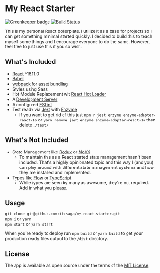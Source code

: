 # My React Starter

[![Greenkeeper badge](https://badges.greenkeeper.io/itzsaga/my-react-starter.svg)](https://greenkeeper.io/) [![Build Status](https://travis-ci.org/itzsaga/my-react-starter.svg?branch=master)](https://travis-ci.org/itzsaga/my-react-starter)

This is my personal React boilerplate. I utilize it as a base for projects so I can get something minimal started quickly. I decided to build this to teach myself some things and I encourage everyone to do the same. However, feel free to just use this if you so wish.

## What's Included

* [React](https://reactjs.org/) ^16.11.0
* [Babel](https://babeljs.io/)
* [webpack](https://webpack.js.org/) for asset bundling
* Styles using [Sass](http://sass-lang.com/)
* Hot Module Replacement wit [React Hot Loader](https://github.com/gaearon/react-hot-loader)
* A [Development Server](https://github.com/webpack/webpack-dev-server)
* A configured [ESLint](https://eslint.org/)
* Test ready via [Jest](https://facebook.github.io/jest/) with [Enzyme](http://airbnb.io/enzyme/)
  * If you want to get rid of this just `npm r jest enzyme enzyme-adapter-react-16` or `yarn remove jest enzyme enzyme-adapter-react-16` then delete `./test/`

## What's Not Included

* State Management like [Redux](https://redux.js.org/) or [MobX](https://mobx.js.org/)
  * To maintain this as a React started state management hasn't been included. That's a highly opinionated topic and this way I (and you) can play around with different state management systems and how they are installed and implemented.
* Types like [Flow](https://flow.org/) or [TypeScript](http://www.typescriptlang.org/)
  * While types are seen by many as awesome, they're not required. Add in what you please.

## Usage

`git clone git@github.com:itzsaga/my-react-starter.git`  
`npm i` or `yarn`  
`npm start` or `yarn start`

When you're ready to deploy run `npm build` or `yarn build` to get your production ready files output to the `/dist` directory.

## License

The app is available as open source under the terms of the [MIT License](https://github.com/itzsaga/my-react-starter/blob/master/LICENSE).
